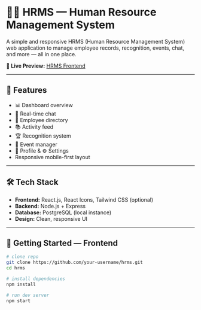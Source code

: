 # 🧑‍💼 HRMS — Human Resource Management System

A simple and responsive HRMS (Human Resource Management System) web application to manage employee records, recognition, events, chat, and more — all in one place.

**🔗 Live Preview:** [HRMS Frontend](https://hrms-frontend-nine.vercel.app/)

---

## 🚀 Features
- 📊 Dashboard overview  
- 💬 Real-time chat  
- 👥 Employee directory  
- 📚 Activity feed  
- 🏆 Recognition system  
- 📅 Event manager  
- 🙍 Profile & ⚙️ Settings  
- Responsive mobile-first layout  

---

## 🛠️ Tech Stack
- **Frontend:** React.js, React Icons, Tailwind CSS (optional)  
- **Backend:** Node.js + Express 
- **Database:** PostgreSQL (local instance)  
- **Design:** Clean, responsive UI  

---

## 📁 Getting Started — Frontend

```bash
# clone repo
git clone https://github.com/your-username/hrms.git
cd hrms

# install dependencies
npm install

# run dev server
npm start
